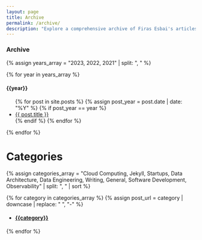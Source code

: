 ```yaml
---
layout: page
title: Archive
permalink: /archive/
description: "Explore a comprehensive archive of Firas Esbai's articles. Browse by category or date to find the content you're looking for."
---
```


### Archive ###

{% assign years_array = "2023, 2022, 2021" | split: ", " %}

{% for year in years_array %}
  <h4>{{year}}</h4>
  <ul>
  {% for post in site.posts %}
  {% assign post_year = post.date | date: "%Y" %}
    {% if post_year == year %}
      <li><a href="{{ post.url }}">{{ post.title }}</a></li>
    {% endif %}
  {% endfor %}
  </ul>
{% endfor %}

<h1>Categories</h1>

{% assign categories_array = "Cloud Computing, Jekyll, Startups, Data Architecture, Data Engineering, Writing, General, Software Development, Observability" | split: ", " | sort %}

{% for category in categories_array %}
  {% assign post_url = category | downcase | replace: " ", "-" %}
  <ul><li><h4><a href="/categories/{{post_url}}">{{category}}</a></h4></li></ul>
{% endfor %}